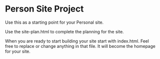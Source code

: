 Person Site Project
==================

Use this as a starting point for your Personal site.

Use the site-plan.html to complete the planning for the site.

When you are ready to start building your site start with index.html.  Feel free to replace or change anything in that file.  It will become the homepage for your site.


